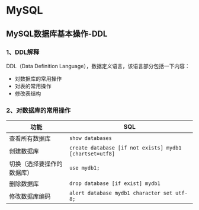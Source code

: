 # MySQL

## MySQL数据库基本操作-DDL

### 1、DDL解释

DDL（Data Definition Language），数据定义语言，该语言部分包括一下内容：

- 对数据库的常用操作
- 对表的常用操作
- 修改表结构

### 2、对数据库的常用操作

| 功能                       | SQL                                                     |
| -------------------------- | ------------------------------------------------------- |
| 查看所有数据库             |`show databases`|
| 创建数据库                 | `create database [if not exists] mydb1 [chartset=utf8]` |
| 切换（选择要操作的数据库） |`use mydb1;`|
| 删除数据库                 | `drop database [if exist] mydb1`                        |
|修改数据库编码|`alert database mydb1 character set utf-8;`|

